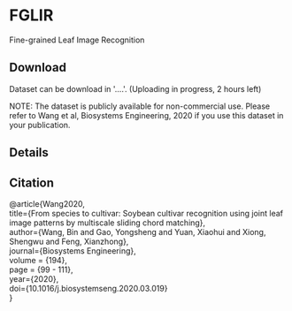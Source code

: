 # FGLIR
Fine-grained Leaf Image Recognition  

## Download  
Dataset can be download in '....'.  (Uploading in progress, 2 hours left)

NOTE: The dataset is publicly available for non-commercial use. Please refer to Wang et al, Biosystems Engineering, 2020 if you use this dataset in your publication.

## Details  

## Citation

@article{Wang2020,  
  title={From species to cultivar: Soybean cultivar recognition using joint leaf image patterns by multiscale sliding chord matching},  
  author={Wang, Bin and Gao, Yongsheng and Yuan, Xiaohui and Xiong, Shengwu and Feng, Xianzhong},  
  journal={Biosystems Engineering},  
  volume = {194},  
  page = {99 - 111},  
  year={2020},  
  doi={10.1016/j.biosystemseng.2020.03.019}  
}  
